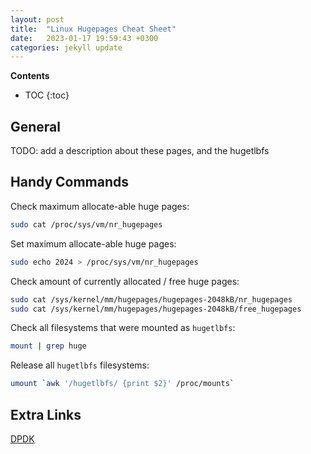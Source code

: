```yaml
---
layout: post
title:  "Linux Hugepages Cheat Sheet"
date:   2023-01-17 19:59:43 +0300
categories: jekyll update
---
```


**Contents**
* TOC
{:toc}
## General

TODO: add a description about these pages, and the hugetlbfs

## Handy Commands

Check maximum allocate-able huge pages:

```bash
sudo cat /proc/sys/vm/nr_hugepages
```

Set maximum allocate-able huge pages:

```bash
sudo echo 2024 > /proc/sys/vm/nr_hugepages
```

Check amount of currently allocated / free huge pages:

```bash
sudo cat /sys/kernel/mm/hugepages/hugepages-2048kB/nr_hugepages
sudo cat /sys/kernel/mm/hugepages/hugepages-2048kB/free_hugepages
```

Check all filesystems that were mounted as `hugetlbfs`:

```bash
mount | grep huge
```

Release all `hugetlbfs` filesystems:

```bash
umount `awk '/hugetlbfs/ {print $2}' /proc/mounts`
```

## Extra Links

[DPDK][dpdk-link]


[dpdk-link]: https://doc.dpdk.org/guides-17.02/linux_gsg/nic_perf_intel_platform.html